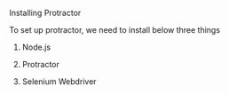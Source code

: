 Installing Protractor 

To set up protractor, we need to install below three things

1. Node.js

2. Protractor

3. Selenium Webdriver
